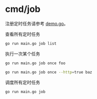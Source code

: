 # cmd/job

注册定时任务请参考 [demo.go](./demo.go)。

查看所有定时任务

```bash
go run main.go job list
```

执行一次某个任务

```bash
go run main.go job once foo

go run main.go job once --http=true baz
```

调度所有定时任务

```bash
go run main.go job
```
